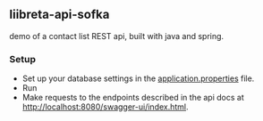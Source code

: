 ## liibreta-api-sofka

demo of a contact list REST api, built with java and spring.

### Setup
- Set up your database settings in the [application.properties](./src/main/resources/application.properties) file.
- Run
- Make requests to the endpoints described in the api docs at [http://localhost:8080/swagger-ui/index.html](http://localhost:8080/swagger-ui/index.html).